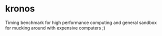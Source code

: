 kronos
======

Timing benchmark for high performance computing
and general sandbox for mucking around with expensive computers ;)
